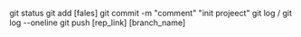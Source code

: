 git status
git add [fales]
git commit -m "comment" "init projeect"
git log / git log --oneline
git push [rep_link] [branch_name]